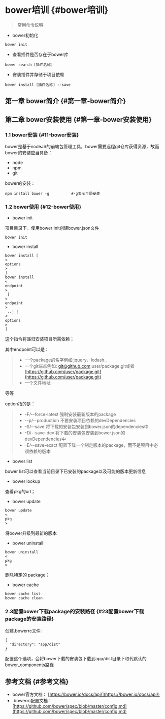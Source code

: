 # bower培训 {#bower培训}

> 常用命令说明

* bower初始化

`bower init`

* 查看插件是否存在于bower库

`bower search [插件名称]`

* 安装插件并存储于项目依赖

`bower install [插件名称] --save`

## 第一章 bower简介 {#第一章-bower简介}

## 第二章 bower安装使用 {#第一章-bower安装使用}

### 1.1 bower安装 {#11-bower安装}

bower是基于nodeJS的前端包管理工具，bower需要远程git仓库获得资源，故而bower的安装应当具备：

* node
* npm
* git

bower的安装：

```
npm install bower -g          #-g表示全局安装
```

### 1.2 bower使用 {#12-bower使用}

* bower init

项目目录下，使用bower init创建bower.json文件

```
bower init
```

* bower install

```
bower install [
<
options
>
]
bower install 
<
endpoint
>
 [
<
endpoint
>
 ..] [
<
options
>
]
```

这个指令将递归安装项目所需依赖；

其中endpoint可以是：

> * 一个package的名字例如:jquery，lodash..
> * 一个git端点例如: git@github.com:user/package.git或者
>   [https://github.com/user/package.git](https://github.com/user/package.git)
> * 一个文件地址

等等

option指的是：

> * -F/--force-latest 强制安装最新版本的package
> * --p/--production 不要安装项目依赖的devDependencies
> * -S/--save 将下载的安装包安装到bower.json的dependencies中
> * -D/--save-dev 将下载的安装包安装到bower.json的devDependencies中
> * -E/--save-exact 配置下载一个制定版本的package，而不是项目中必须依赖的版本

* bower list

bower list可以查看当前目录下已安装的package以及可能的版本更新信息

* bower lookup

查看pkg的url；

* bower update

```
bower update 
<
pkg
>
```

将bower升级到最新的版本

* bower uninstall

```
bower uninstall 
<
pkg
>
```

删除特定的 package；

* bower cache

```
bower cache list
bower cache clean
```

### 2.3配置bower下载package的安装路径 {#23配置bower下载package的安装路径}

创建.bowerrc文件:

```
{
  "directory": "app/dist"
}
```

配置这个选项，会将bower下载的安装包下载到app/dist目录下取代默认的bower\_components路径

## 参考文档 {#参考文档}

* bower官方文档：
  [https://bower.io/docs/api/](https://bower.io/docs/api/)
* .bowerrc配置文档：
  [https://github.com/bower/spec/blob/master/config.md](https://github.com/bower/spec/blob/master/config.md)



